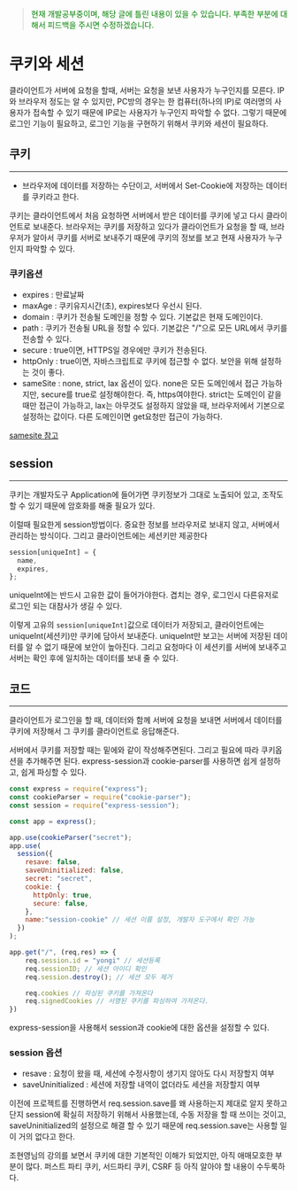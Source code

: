 > <span style="color:green">현재 개발공부중이며, 해당 글에 틀린 내용이 있을 수 있습니다. 부족한 부분에 대해서 피드백을 주시면 수정하겠습니다.</span>

# 쿠키와 세션

클라이언트가 서버에 요청을 할때, 서버는 요청을 보낸 사용자가 누구인지를 모른다. IP와 브라우저 정도는 알 수 있지만, PC방의 경우는 한 컴퓨터(하나의 IP)로 여러명의 사용자가 접속할 수 있기 때문에 IP로는 사용자가 누구인지 파악할 수 없다. 그렇기 때문에 로그인 기능이 필요하고, 로그인 기능을 구현하기 위해서 쿠키와 세션이 필요하다.

## 쿠키

---

- 브라우저에 데이터를 저장하는 수단이고, 서버에서 Set-Cookie에 저장하는 데이터를 쿠키라고 한다.

쿠키는 클라이언트에서 처음 요청하면 서버에서 받은 데이터를 쿠키에 넣고 다시 클라이언트로 보내준다. 브라우저는 쿠키를 저장하고 있다가 클라이언트가 요청을 할 때, 브라우저가 알아서 쿠키를 서버로 보내주기 때문에 쿠키의 정보를 보고 현재 사용자가 누구인지 파악할 수 있다.

### 쿠키옵션

- expires : 만료날짜
- maxAge : 쿠키유지시간(초), expires보다 우선시 된다.
- domain : 쿠키가 전송될 도메인을 정할 수 있다. 기본값은 현재 도메인이다.
- path : 쿠키가 전송될 URL을 정할 수 있다. 기본값은 "/"으로 모든 URL에서 쿠키를 전송할 수 있다.
- secure : true이면, HTTPS일 경우에만 쿠키가 전송된다.
- httpOnly : true이면, 자바스크립트로 쿠키에 접근할 수 없다. 보안을 위해 설정하는 것이 좋다.
- sameSite : none, strict, lax 옵션이 있다. none은 모든 도메인에서 접근 가능하지만, secure를 true로 설정해야한다. 즉, https여야한다. strict는 도메인이 같을때만 접근이 가능하고, lax는 아무것도 설정하지 않았을 때, 브라우저에서 기본으로 설정하는 값이다. 다른 도메인이면 get요청만 접근이 가능하다.

[samesite 참고](https://yangbongsoo.tistory.com/5?category=919814)

## session

---

쿠키는 개발자도구 Application에 들어가면 쿠키정보가 그대로 노출되어 있고, 조작도 할 수 있기 때문에 암호화를 해줄 필요가 있다.

이럴때 필요한게 session방법이다. 중요한 정보를 브라우저로 보내지 않고, 서버에서 관리하는 방식이다. 그리고 클라이언트에는 세션키만 제공한다

```js
session[uniqueInt] = {
  name,
  expires,
};
```

uniqueInt에는 반드시 고유한 값이 들어가야한다. 겹치는 경우, 로그인시 다른유저로 로그인 되는 대참사가 생길 수 있다.

이렇게 고유의 `session[uniqueInt]`값으로 데이터가 저장되고, 클라이언트에는 uniqueInt(세션키)만 쿠키에 담아서 보내준다. uniqueInt만 보고는 서버에 저장된 데이터를 알 수 없기 때문에 보안이 높아진다. 그리고 요청마다 이 세션키를 서버에 보내주고 서버는 확인 후에 일치하는 데이터를 보내 줄 수 있다.

## 코드

---

클라이언트가 로그인을 할 때, 데이터와 함께 서버에 요청을 보내면 서버에서 데이터를 쿠키에 저장해서 그 쿠키를 클라이언트로 응답해준다.

서버에서 쿠키를 저장할 때는 밑에와 같이 작성해주면된다. 그리고 필요에 따라 쿠키옵션을 추가해주면 된다. express-session과 cookie-parser를 사용하면 쉽게 설정하고, 쉽게 파싱할 수 있다.

```js
const express = require("express");
const cookieParser = require("cookie-parser");
const session = require("express-session");

const app = express();

app.use(cookieParser("secret");
app.use(
  session({
    resave: false,
    saveUninitialized: false,
    secret: "secret",
    cookie: {
      httpOnly: true,
      secure: false,
    },
    name:"session-cookie" // 세션 이름 설정, 개발자 도구에서 확인 가능
  })
);

app.get("/", (req,res) => {
    req.session.id = "yongi" // 세션등록
    req.sessionID; // 세션 아이디 확인
    req.session.destroy(); // 세션 모두 제거

    req.cookies // 파싱된 쿠키를 가져온다
    req.signedCookies // 서명된 쿠키를 파싱하여 가져온다.
})
```

express-session을 사용해서 session과 cookie에 대한 옵션을 설정할 수 있다.

### session 옵션

- resave : 요청이 왔을 때, 세션에 수정사항이 생기지 않아도 다시 저장할지 여부
- saveUninitialized : 세션에 저장할 내역이 없더라도 세션을 저장할지 여부

이전에 프로젝트를 진행하면서 req.session.save를 왜 사용하는지 제대로 알지 못하고 단지 session에 확실히 저장하기 위해서 사용했는데, 수동 저장을 할 때 쓰이는 것이고, saveUninitialized의 설정으로 해결 할 수 있기 때문에 req.session.save는 사용할 일이 거의 없다고 한다.

조현영님의 강의를 보면서 쿠키에 대한 기본적인 이해가 되었지만, 아직 애매모호한 부분이 많다. 퍼스트 파티 쿠키, 서드파티 쿠키, CSRF 등 아직 알아야 할 내용이 수두룩하다.
